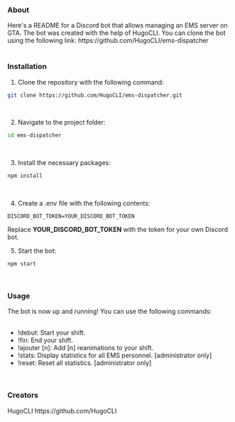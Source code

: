<h3>About</h3>
Here's a README for a Discord bot that allows managing an EMS server on GTA. The bot was created with the help of HugoCLI. You can clone the bot using the following link: https://github.com/HugoCLI/ems-dispatcher
<br><br>
<h3>Installation</h3>

1. Clone the repository with the following command:
```bash
git clone https://github.com/HugoCLI/ems-dispatcher.git
```
<br>

2. Navigate to the project folder:
```bash
cd ems-dispatcher
```
<br>

3. Install the necessary packages:
```bash
npm install
```
<br>

4. Create a .env file with the following contents:
```
DISCORD_BOT_TOKEN=YOUR_DISCORD_BOT_TOKEN
```
Replace **YOUR_DISCORD_BOT_TOKEN** with the token for your own Discord bot.
<br>

5. Start the bot:
```bash
npm start
```
<br>
<h3>Usage</h3>
The bot is now up and running! You can use the following commands:
<br><br>

- !debut: Start your shift.
- !fin: End your shift.
- !ajouter [n]: Add [n] reanimations to your shift.
- !stats: Display statistics for all EMS personnel. [administrator only]
- !reset: Reset all statistics. [administrator only]

<br>
<h3>Creators</h3>
HugoCLI https://github.com/HugoCLI
